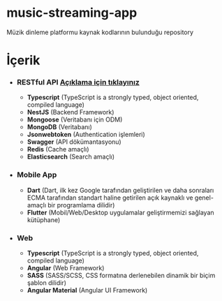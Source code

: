 # music-streaming-app

Müzik dinleme platformu kaynak kodlarının bulunduğu repository

# İçerik

- ### RESTful API [Açıklama için tıklayınız](./api/README.md)

  - **Typescript** (TypeScript is a strongly typed, object oriented, compiled language)
  - **NestJS** (Backend Framework)
  - **Mongoose** (Veritabanı için ODM)
  - **MongoDB** (Veritabanı)
  - **Jsonwebtoken** (Authentication işlemleri)
  - **Swagger** (API dökümantasyonu)
  - **Redis** (Cache amaçlı)
  - **Elasticsearch** (Search amaçlı)

- ### Mobile App

  - **Dart** (Dart, ilk kez Google tarafından geliştirilen ve daha sonraları ECMA tarafından standart haline getirilen açık kaynaklı ve genel-amaçlı bir programlama dilidir)
  - **Flutter** (Mobil/Web/Desktop uygulamalar geliştirmemizi sağlayan kütüphane)

- ### Web
  - **Typescript** (TypeScript is a strongly typed, object oriented, compiled language)
  - **Angular** (Web Framework)
  - **SASS** (SASS/SCSS, CSS formatına derlenebilen dinamik bir biçim şablon dilidir)
  - **Angular Material** (Angular UI Framework)
